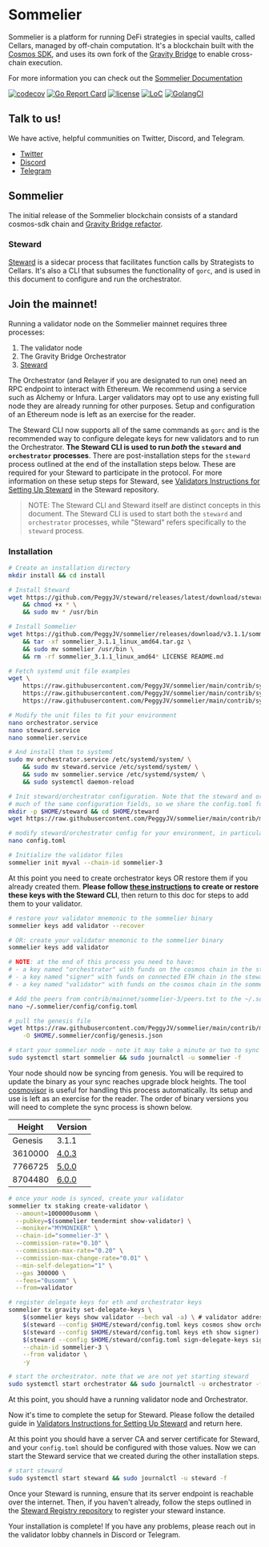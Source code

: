 # Sommelier

Sommelier is a platform for running DeFi strategies in special vaults, called
Cellars, managed by off-chain computation. It's a blockchain built with the
[Cosmos SDK](https://github.com/cosmos/cosmos-sdk), and uses its own fork of the
[Gravity Bridge](https://github.com/peggyjv/gravity-bridge) to enable
cross-chain execution.

For more information you can check out the [Sommelier Documentation](https://sommelier-finance.gitbook.io/sommelier-documentation/introduction/what-is-sommelier)

[![codecov](https://codecov.io/gh/peggyjv/sommelier/branch/main/graph/badge.svg)](https://codecov.io/gh/peggyjv/sommelier)
[![Go Report Card](https://goreportcard.com/badge/github.com/peggyjv/sommelier)](https://goreportcard.com/report/github.com/peggyjv/sommelier)
[![license](https://img.shields.io/github/license/peggyjv/sommelier.svg)](https://github.com/peggyjv/sommelier/blob/main/LICENSE)
[![LoC](https://tokei.rs/b1/github/peggyjv/sommelier)](https://github.com/peggyjv/sommelier)
[![GolangCI](https://golangci.com/badges/github.com/peggyjv/sommelier.svg)](https://golangci.com/r/github.com/peggyjv/sommelier)

## Talk to us!

We have active, helpful communities on Twitter, Discord, and Telegram.

* [Twitter](https://twitter.com/sommfinance)
* [Discord](https://discord.gg/gZzaPmDzUq)
* [Telegram](https://t.me/peggyvaults)

## Sommelier

The initial release of the Sommelier blockchain consists of a standard
cosmos-sdk chain and [Gravity Bridge
refactor](https://github.com/peggyjv/gravity-bridge).

### Steward

[Steward](https://github.com/peggyjv/steward) is a sidecar process that
facilitates function calls by Strategists to Cellars. It's also a CLI that
subsumes the functionality of `gorc`, and is used in this document to configure
and run the orchestrator.

## Join the mainnet!

Running a validator node on the Sommelier mainnet requires three processes:

1. The validator node
2. The Gravity Bridge Orchestrator
3. [Steward](https://github.com/peggyjv/steward)

The Orchestrator (and Relayer if you are designated to run one) need an RPC
endpoint to interact with Ethereum. We recommend using a service such as
Alchemy or Infura. Larger validators may opt to use any existing full node they
are already running for other purposes. Setup and configuration of an Ethereum
node is left as an exercise for the reader. 

The Steward CLI now supports all of the same commands as `gorc` and is the
recommended way to configure delegate keys for new validators and to run the
Orchestrator. __The Steward CLI is used to run *both* the `steward` and
`orchestrator` processes__. There are post-installation steps for the `steward`
process outlined at the end of the installation steps below. These are required
for your Steward to participate in the protocol. For more information on these
setup steps for Steward, see [Validators Instructions for Setting Up
Steward](https://github.com/PeggyJV/steward/blob/3.x-main/docs/02-StewardForValidators.md)
in the Steward repository.

> NOTE: The Steward CLI and Steward itself are distinct concepts in this
> document. The Steward CLI is used to start both the `steward` and
> `orchestrator` processes, while "Steward" refers specifically to the
> `steward` process.

### Installation

```bash
# Create an installation directory
mkdir install && cd install

# Install Steward
wget https://github.com/PeggyJV/steward/releases/latest/download/steward \
    && chmod +x * \
    && sudo mv * /usr/bin

# Install Sommelier
wget https://github.com/PeggyJV/sommelier/releases/download/v3.1.1/sommelier_3.1.1_linux_amd64.tar.gz \
    && tar -xf sommelier_3.1.1_linux_amd64.tar.gz \
    && sudo mv sommelier /usr/bin \
    && rm -rf sommelier_3.1.1_linux_amd64* LICENSE README.md

# Fetch systemd unit file examples
wget \
    https://raw.githubusercontent.com/PeggyJV/sommelier/main/contrib/systemd/sommelier.service \
    https://raw.githubusercontent.com/PeggyJV/sommelier/main/contrib/systemd/orchestrator.service \
    https://raw.githubusercontent.com/PeggyJV/sommelier/main/contrib/systemd/steward.service

# Modify the unit files to fit your environment
nano orchestrator.service
nano steward.service
nano sommelier.service

# And install them to systemd
sudo mv orchestrator.service /etc/systemd/system/ \
    && sudo mv steward.service /etc/systemd/system/ \
    && sudo mv sommelier.service /etc/systemd/system/ \
    && sudo systemctl daemon-reload

# Init steward/orchestrator configuration. Note that the steward and orchestrator processes share
# much of the same configuration fields, so we share the config.toml for convenience.
mkdir -p $HOME/steward && cd $HOME/steward
wget https://raw.githubusercontent.com/PeggyJV/sommelier/main/contrib/mainnet/sommelier-3/config.toml

# modify steward/orchestrator config for your environment, in particular your RPC URL and keystore path
nano config.toml

# Initialize the validator files
sommelier init myval --chain-id sommelier-3
```

At this point you need to create orchestrator keys OR restore them if you
already created them. __Please follow [these
instructions](https://github.com/PeggyJV/steward/blob/main/docs/03-TheOrchestrator.md#setup)
to create or restore these keys with the Steward CLI__, then return to this doc
for steps to add them to your validator.

```bash
# restore your validator mnemonic to the sommelier binary
sommelier keys add validator --recover

# OR: create your validator mnemonic to the sommelier binary
sommelier keys add validator

# NOTE: at the end of this process you need to have:
# - a key named "orchestrator" with funds on the cosmos chain in the steward keystore
# - a key named "signer" with funds on connected ETH chain in the steward keystore
# - a key named "validator" with funds on the cosmos chain in the sommelier keystore

# Add the peers from contrib/mainnet/sommelier-3/peers.txt to the ~/.sommelier/config/config.toml file
nano ~/.sommelier/config/config.toml

# pull the genesis file
wget https://raw.githubusercontent.com/PeggyJV/sommelier/main/contrib/mainnet/sommelier-3/genesis.json \
    -O $HOME/.sommelier/config/genesis.json

# start your sommelier node - note it may take a minute or two to sync all of the blocks
sudo systemctl start sommelier && sudo journalctl -u sommelier -f
```

Your node should now be syncing from genesis. You will be required to update
the binary as your sync reaches upgrade block heights. The tool
[cosmovisor](https://docs.cosmos.network/main/tooling/cosmovisor) is useful for
handling this process automatically. Its setup and use is left as an exercise
for the reader. The order of binary versions you will need to complete the sync
process is shown below.

| Height | Version |
|-|-|
| Genesis | 3.1.1 |
| 3610000 | [4.0.3](https://github.com/PeggyJV/sommelier/releases/tag/v4.0.3) |
| 7766725 | [5.0.0](https://github.com/PeggyJV/sommelier/releases/tag/v5.0.0) |
| 8704480 | [6.0.0](https://github.com/PeggyJV/sommelier/releases/tag/v6.0.0) |

```bash
# once your node is synced, create your validator
sommelier tx staking create-validator \
  --amount=1000000usomm \
  --pubkey=$(sommelier tendermint show-validator) \
  --moniker="MYMONIKER" \
  --chain-id="sommelier-3" \
  --commission-rate="0.10" \
  --commission-max-rate="0.20" \
  --commission-max-change-rate="0.01" \
  --min-self-delegation="1" \
  --gas 300000 \
  --fees="0usomm" \
  --from=validator

# register delegate keys for eth and orchestrator keys
sommelier tx gravity set-delegate-keys \
    $(sommelier keys show validator --bech val -a) \ # validator address
    $(steward --config $HOME/steward/config.toml keys cosmos show orchestrator) \ # orchestrator address (this must be run manually and address extracted)
    $(steward --config $HOME/steward/config.toml keys eth show signer) \ # eth signer address
    $(steward --config $HOME/steward/config.toml sign-delegate-keys signer $(sommelier keys show validator --bech val -a)) \
    --chain-id sommelier-3 \
    --from validator \
    -y

# start the orchestrator. note that we are not yet starting steward
sudo systemctl start orchestrator && sudo journalctl -u orchestrator -f
```

At this point, you should have a running validator node and Orchestrator.

Now it's time to complete the setup for Steward. Please follow the detailed
guide in [Validators Instructions for Setting Up
Steward](https://github.com/PeggyJV/steward/blob/main/docs/02-StewardForValidators.md)
and return here.

At this point you should have a server CA and server certificate for Steward,
and your `config.toml` should be configured with those values. Now we can start
the Steward service that we created during the other installation steps.

```bash
# start steward
sudo systemctl start steward && sudo journalctl -u steward -f
```

Once your Steward is running, ensure that its server endpoint is reachable over
the internet. Then, if you haven't already, follow the steps outlined in the
[Steward Registry repository](https://github.com/PeggyJV/steward-registry) to
register your steward instance.

Your installation is complete! If you have any problems, please reach out in
the validator lobby channels in Discord or Telegram.

